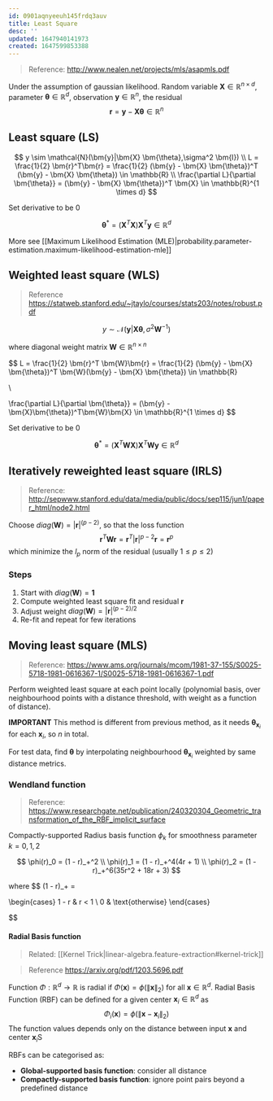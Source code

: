 ```yaml
---
id: 0901aqnyeeuh145frdq3auv
title: Least Square
desc: ''
updated: 1647940141973
created: 1647599853388
---
```


> Reference: http://www.nealen.net/projects/mls/asapmls.pdf

Under the assumption of gaussian likelihood.
Random variable $\bm{X} \in \mathbb{R}^{n \times d}$, parameter $\bm{\theta} \in \mathbb{R}^{d}$, observation $\bm{y} \in \mathbb{R}^{n}$, the residual
$$
\bm{r} = \bm{y} - \bm{X} \bm{\theta} \in \mathbb{R}^n
$$
## Least square (LS)

$$
y \sim \mathcal{N}(\bm{y}|\bm{X} \bm{\theta},\sigma^2 \bm{I})
\\
L = \frac{1}{2} \bm{r}^T\bm{r} = \frac{1}{2} (\bm{y} - \bm{X} \bm{\theta})^T (\bm{y} - \bm{X} \bm{\theta}) \in \mathbb{R}
\\
\frac{\partial L}{\partial \bm{\theta}} = (\bm{y} - \bm{X} \bm{\theta})^T \bm{X} \in \mathbb{R}^{1 \times d}
$$

Set derivative to be 0

$$
\bm{\theta}^* = (\bm{X}^T \bm{X}) \bm{X}^T \bm{y} \in \mathbb{R}^d
$$

More see [[Maximum Likelihood Estimation (MLE)|probability.parameter-estimation.maximum-likelihood-estimation-mle]]

## Weighted least square (WLS)

> Reference https://statweb.stanford.edu/~jtaylo/courses/stats203/notes/robust.pdf

$$
y \sim \mathcal{N}(\bm{y}|\bm{X} \bm{\theta},\sigma^2 \bm{W}^{-1})
$$

where diagonal weight matrix $\bm{W} \in \mathbb{R}^{n \times n}$

$$
L = \frac{1}{2} \bm{r}^T \bm{W}\bm{r} = \frac{1}{2} (\bm{y} - \bm{X} \bm{\theta})^T \bm{W}(\bm{y} - \bm{X} \bm{\theta}) \in \mathbb{R}

\\

\frac{\partial L}{\partial \bm{\theta}} = (\bm{y} - \bm{X}\bm{\theta})^T\bm{W}\bm{X} \in \mathbb{R}^{1 \times d}
$$

Set derivative to be 0

$$
\bm{\theta}^* = (\bm{X}^T \bm{W} \bm{X}) \bm{X}^T \bm{W} \bm{y} \in \mathbb{R}^d
$$

## Iteratively reweighted least square (IRLS)
> Reference: http://sepwww.stanford.edu/data/media/public/docs/sep115/jun1/paper_html/node2.html

Choose $diag(\bm{W}) = |\bm{r}|^{(p-2)}$, so that the loss function
$$
\bm{r}^T \bm{W} \bm{r} = \bm{r}^T |\bm{r}|^{p-2} \bm{r} = \bm{r}^p
$$
which minimize the $l_p$ norm of the residual (usually $1 \le p \le 2$)

### Steps
1. Start with $diag(\bm{W}) = \bm{1}$
2. Compute weighted least square fit and residual $\bm{r}$
3. Adjust weight $diag(\bm{W}) = |\bm{r}|^{(p-2)/2}$
4. Re-fit and repeat for few iterations

## Moving least square (MLS)

> Reference: https://www.ams.org/journals/mcom/1981-37-155/S0025-5718-1981-0616367-1/S0025-5718-1981-0616367-1.pdf

Perform weighted least square at each point locally (polynomial basis, over neighbourhood points with a distance threshold, with weight as a function of distance). 

**IMPORTANT** This method is different from previous method, as it needs $\bm{\theta}_{\bm{x}_i}$ for each $\bm{x}_i$, so $n$ in total.

For test data, find $\bm{\theta}$ by interpolating neighbourhood $\bm{\theta}_{\bm{x}_i}$ weighted by same distance metrics.


### Wendland function
> Reference: https://www.researchgate.net/publication/240320304_Geometric_transformation_of_the_RBF_implicit_surface

Compactly-supported Radius basis function $\phi_k$ for smoothness parameter $k=0,1,2$

$$
\phi(r)_0 = (1 - r)_+^2 \\
\phi(r)_1 = (1 - r)_+^4(4r + 1) \\
\phi(r)_2 = (1 - r)_+^6(35r^2 + 18r + 3)
$$

where
$$
(1 - r)_+ =

\begin{cases}
1 - r & r < 1 \\
0     & \text{otherwise}
\end{cases}

$$

#### Radial Basis function
> Related: [[Kernel Trick|linear-algebra.feature-extraction#kernel-trick]]

> Reference https://arxiv.org/pdf/1203.5696.pdf

Function $\Phi: \mathbb{R}^d \rightarrow \mathbb{R}$ is radial if $\Phi(\bm{x}) = \phi(\|\bm{x}\|_2)$ for all $\bm{x} \in \mathbb{R}^d$. Radial Basis Function (RBF) can be defined for a given center $\bm{x}_i \in \mathbb{R}^d$ as
$$
\Phi_i(\bm{x}) = \phi(\| \bm{x} - \bm{x}_i \|_2)
$$
The function values depends only on the distance between input $\bm{x}$ and center $\bm{x}_i$S


RBFs can be categorised as:

- **Global-supported basis function**: consider all distance
- **Compactly-supported basis function**: ignore point pairs beyond a predefined distance